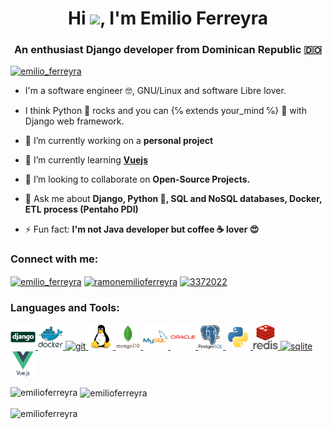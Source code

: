 <h1 align="center">Hi <img src="https://media.giphy.com/media/hvRJCLFzcasrR4ia7z/giphy.gif" width="29px">, I'm Emilio Ferreyra</h1>
<h3 align="center">An enthusiast Django developer from Dominican Republic 🇩🇴️</h3>

<p align="left"> <a href="https://twitter.com/emilio_ferreyra" target="blank"><img src="https://img.shields.io/twitter/follow/emilio_ferreyra?logo=twitter&style=for-the-badge" alt="emilio_ferreyra" /></a> </p>

- I'm a software engineer 🤓️, GNU/Linux and software Libre lover.

- I think Python 🐍️ rocks and you can {℅ extends your_mind ℅} 🤯️ with Django web framework.

- 🔭 I’m currently working on a **personal project**

- 🌱 I’m currently learning **[Vuejs](https://vuejs.org)**

- 👯 I’m looking to collaborate on **Open-Source Projects.**

- 💬 Ask me about **Django, Python 🐍️, SQL and NoSQL databases, Docker, ETL process (Pentaho PDI)**

- ⚡ Fun fact: **I'm not Java developer but coffee ☕️ lover 😍️**

<h3 align="left">Connect with me:</h3>
<p align="left">
<a href="https://twitter.com/emilio_ferreyra" target="blank"><img align="center" src="https://raw.githubusercontent.com/rahuldkjain/github-profile-readme-generator/master/src/images/icons/Social/twitter.svg" alt="emilio_ferreyra" height="30" width="40" /></a>
<a href="https://linkedin.com/in/ramonemilioferreyra" target="blank"><img align="center" src="https://raw.githubusercontent.com/rahuldkjain/github-profile-readme-generator/master/src/images/icons/Social/linked-in-alt.svg" alt="ramonemilioferreyra" height="30" width="40" /></a>
<a href="https://stackoverflow.com/users/3372022" target="blank"><img align="center" src="https://raw.githubusercontent.com/rahuldkjain/github-profile-readme-generator/master/src/images/icons/Social/stack-overflow.svg" alt="3372022" height="30" width="40" /></a>
</p>

<h3 align="left">Languages and Tools:</h3>
<p align="left"> <a href="https://www.djangoproject.com/" target="_blank" rel="noreferrer"> <img src="https://raw.githubusercontent.com/devicons/devicon/master/icons/django/django-original.svg" alt="django" width="40" height="40"/> </a> <a href="https://www.docker.com/" target="_blank" rel="noreferrer"> <img src="https://raw.githubusercontent.com/devicons/devicon/master/icons/docker/docker-original-wordmark.svg" alt="docker" width="40" height="40"/> </a> <a href="https://git-scm.com/" target="_blank" rel="noreferrer"> <img src="https://www.vectorlogo.zone/logos/git-scm/git-scm-icon.svg" alt="git" width="40" height="40"/> </a> <a href="https://www.linux.org/" target="_blank" rel="noreferrer"> <img src="https://raw.githubusercontent.com/devicons/devicon/master/icons/linux/linux-original.svg" alt="linux" width="40" height="40"/> </a> <a href="https://www.mongodb.com/" target="_blank" rel="noreferrer"> <img src="https://raw.githubusercontent.com/devicons/devicon/master/icons/mongodb/mongodb-original-wordmark.svg" alt="mongodb" width="40" height="40"/> </a> <a href="https://www.mysql.com/" target="_blank" rel="noreferrer"> <img src="https://raw.githubusercontent.com/devicons/devicon/master/icons/mysql/mysql-original-wordmark.svg" alt="mysql" width="40" height="40"/> </a> <a href="https://www.oracle.com/" target="_blank" rel="noreferrer"> <img src="https://raw.githubusercontent.com/devicons/devicon/master/icons/oracle/oracle-original.svg" alt="oracle" width="40" height="40"/> </a> <a href="https://www.postgresql.org" target="_blank" rel="noreferrer"> <img src="https://raw.githubusercontent.com/devicons/devicon/master/icons/postgresql/postgresql-original-wordmark.svg" alt="postgresql" width="40" height="40"/> </a> <a href="https://www.python.org" target="_blank" rel="noreferrer"> <img src="https://raw.githubusercontent.com/devicons/devicon/master/icons/python/python-original.svg" alt="python" width="40" height="40"/> </a> <a href="https://redis.io" target="_blank" rel="noreferrer"> <img src="https://raw.githubusercontent.com/devicons/devicon/master/icons/redis/redis-original-wordmark.svg" alt="redis" width="40" height="40"/> </a> <a href="https://www.sqlite.org/" target="_blank" rel="noreferrer"> <img src="https://www.vectorlogo.zone/logos/sqlite/sqlite-icon.svg" alt="sqlite" width="40" height="40"/> </a> <a href="https://vuejs.org/" target="_blank" rel="noreferrer"> <img src="https://raw.githubusercontent.com/devicons/devicon/master/icons/vuejs/vuejs-original-wordmark.svg" alt="vuejs" width="40" height="40"/> </a> </p>

<p><img align="left" src="https://github-readme-stats.vercel.app/api/top-langs?username=emilioferreyra&show_icons=true&locale=en&layout=compact" alt="emilioferreyra" /></p>

<p>&nbsp;<img align="center" src="https://github-readme-stats.vercel.app/api?username=emilioferreyra&show_icons=true&locale=en" alt="emilioferreyra" /></p>

<p><img align="center" src="https://github-readme-streak-stats.herokuapp.com/?user=emilioferreyra&" alt="emilioferreyra" /></p>

